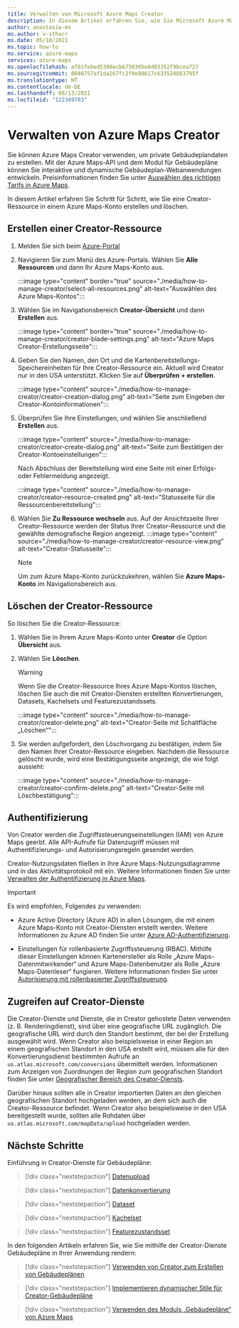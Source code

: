 ```yaml
---
title: Verwalten von Microsoft Azure Maps Creator
description: In diesem Artikel erfahren Sie, wie Sie Microsoft Azure Maps Creator verwalten.
author: anastasia-ms
ms.author: v-stharr
ms.date: 05/18/2021
ms.topic: how-to
ms.service: azure-maps
services: azure-maps
ms.openlocfilehash: af01febed5398ecb6750305e6d03352f9bcea727
ms.sourcegitcommit: 0046757af1da267fc2f0e88617c633524883795f
ms.translationtype: HT
ms.contentlocale: de-DE
ms.lasthandoff: 08/13/2021
ms.locfileid: "122349703"
---
```

# <a name="manage-azure-maps-creator"></a>Verwalten von Azure Maps Creator

Sie können Azure Maps Creator verwenden, um private Gebäudeplandaten zu erstellen. Mit der Azure Maps-API und dem Modul für Gebäudepläne können Sie interaktive und dynamische Gebäudeplan-Webanwendungen entwickeln. Preisinformationen finden Sie unter [Auswählen des richtigen Tarifs in Azure Maps](choose-pricing-tier.md).

In diesem Artikel erfahren Sie Schritt für Schritt, wie Sie eine Creator-Ressource in einem Azure Maps-Konto erstellen und löschen.

## <a name="create-creator-resource"></a>Erstellen einer Creator-Ressource

1. Melden Sie sich beim [Azure-Portal](https://portal.azure.com)

2. Navigieren Sie zum Menü des Azure-Portals. Wählen Sie **Alle Ressourcen** und dann Ihr Azure Maps-Konto aus.

      :::image type="content" border="true" source="./media/how-to-manage-creator/select-all-resources.png" alt-text="Auswählen des Azure Maps-Kontos":::

3. Wählen Sie im Navigationsbereich **Creator-Übersicht** und dann **Erstellen** aus.

    :::image type="content" border="true" source="./media/how-to-manage-creator/creator-blade-settings.png" alt-text="Azure Maps Creator-Erstellungsseite":::

4. Geben Sie den Namen, den Ort und die Kartenbereitstellungs-Speichereinheiten für Ihre Creator-Ressource ein. Aktuell wird Creator nur in den USA unterstützt. Klicken Sie auf **Überprüfen + erstellen**.

   :::image type="content" source="./media/how-to-manage-creator/creator-creation-dialog.png" alt-text="Seite zum Eingeben der Creator-Kontoinformationen":::

5. Überprüfen Sie Ihre Einstellungen, und wählen Sie anschließend **Erstellen** aus.

    :::image type="content" source="./media/how-to-manage-creator/creator-create-dialog.png" alt-text="Seite zum Bestätigen der Creator-Kontoeinstellungen":::

    Nach Abschluss der Bereitstellung wird eine Seite mit einer Erfolgs- oder Fehlermeldung angezeigt.

    :::image type="content" source="./media/how-to-manage-creator/creator-resource-created.png" alt-text="Statusseite für die Ressourcenbereitstellung":::

6. Wählen Sie **Zu Ressource wechseln** aus. Auf der Ansichtsseite Ihrer Creator-Ressource werden der Status Ihrer Creator-Ressource und die gewählte demografische Region angezeigt.
      :::image type="content" source="./media/how-to-manage-creator/creator-resource-view.png" alt-text="Creator-Statusseite":::

   >[!NOTE]
   >Um zum Azure Maps-Konto zurückzukehren, wählen Sie **Azure Maps-Konto** im Navigationsbereich aus.

## <a name="delete-creator-resource"></a>Löschen der Creator-Ressource

So löschen Sie die Creator-Ressource:

1. Wählen Sie in Ihrem Azure Maps-Konto unter **Creator** die Option **Übersicht** aus.

2. Wählen Sie **Löschen**.

    >[!WARNING]
    >Wenn Sie die Creator-Ressource Ihres Azure Maps-Kontos löschen, löschen Sie auch die mit Creator-Diensten erstellten Konvertierungen, Datasets, Kachelsets und Featurezustandssets.

     :::image type="content" source="./media/how-to-manage-creator/creator-delete.png" alt-text="Creator-Seite mit Schaltfläche „Löschen“":::

3. Sie werden aufgefordert, den Löschvorgang zu bestätigen, indem Sie den Namen Ihrer Creator-Ressource eingeben. Nachdem die Ressource gelöscht wurde, wird eine Bestätigungsseite angezeigt, die wie folgt aussieht:

     :::image type="content" source="./media/how-to-manage-creator/creator-confirm-delete.png" alt-text="Creator-Seite mit Löschbestätigung":::

## <a name="authentication"></a>Authentifizierung

Von Creator werden die Zugriffssteuerungseinstellungen (IAM) von Azure Maps geerbt. Alle API-Aufrufe für Datenzugriff müssen mit Authentifizierungs- und Autorisierungsregeln gesendet werden.

Creator-Nutzungsdaten fließen in Ihre Azure Maps-Nutzungsdiagramme und in das Aktivitätsprotokoll mit ein.  Weitere Informationen finden Sie unter [Verwalten der Authentifizierung in Azure Maps](./how-to-manage-authentication.md).

>[!Important]
>Es wird empfohlen, Folgendes zu verwenden:
>
> * Azure Active Directory (Azure AD) in allen Lösungen, die mit einem Azure Maps-Konto mit Creator-Diensten erstellt werden. Weitere Informationen zu Azure AD finden Sie unter [Azure AD-Authentifizierung](azure-maps-authentication.md#azure-ad-authentication).
>
>* Einstellungen für rollenbasierte Zugriffssteuerung (RBAC). Mithilfe dieser Einstellungen können Kartenersteller als Rolle „Azure Maps-Datenmitwirkender“ und Azure Maps-Datenbenutzer als Rolle „Azure Maps-Datenleser“ fungieren. Weitere Informationen finden Sie unter [Autorisierung mit rollenbasierter Zugriffssteuerung](azure-maps-authentication.md#authorization-with-role-based-access-control).

## <a name="access-to-creator-services"></a>Zugreifen auf Creator-Dienste

Die Creator-Dienste und Dienste, die in Creator gehostete Daten verwenden (z. B. Renderingdienst), sind über eine geografische URL zugänglich. Die geografische URL wird durch den Standort bestimmt, der bei der Erstellung ausgewählt wird. Wenn Creator also beispielsweise in einer Region an einem geografischen Standort in den USA erstellt wird, müssen alle für den Konvertierungsdienst bestimmten Aufrufe an `us.atlas.microsoft.com/conversions` übermittelt werden. Informationen zum Anzeigen von Zuordnungen der Region zum geografischen Standort finden Sie unter [Geografischer Bereich des Creator-Diensts](creator-geographic-scope.md).

Darüber hinaus sollten alle in Creator importierten Daten an den gleichen geografischen Standort hochgeladen werden, an dem sich auch die Creator-Ressource befindet. Wenn Creator also beispielsweise in den USA bereitgestellt wurde, sollten alle Rohdaten über `us.atlas.microsoft.com/mapData/upload` hochgeladen werden.

## <a name="next-steps"></a>Nächste Schritte

Einführung in Creator-Dienste für Gebäudepläne:

> [!div class="nextstepaction"]
> [Datenupload](creator-indoor-maps.md#upload-a-drawing-package)

> [!div class="nextstepaction"]
> [Datenkonvertierung](creator-indoor-maps.md#convert-a-drawing-package)

> [!div class="nextstepaction"]
> [Dataset](creator-indoor-maps.md#datasets)

> [!div class="nextstepaction"]
> [Kachelset](creator-indoor-maps.md#tilesets)

> [!div class="nextstepaction"]
> [Featurezustandsset](creator-indoor-maps.md#feature-statesets)

In den folgenden Artikeln erfahren Sie, wie Sie mithilfe der Creator-Dienste Gebäudepläne in Ihrer Anwendung rendern:

> [!div class="nextstepaction"]
> [Verwenden von Creator zum Erstellen von Gebäudeplänen](tutorial-creator-indoor-maps.md)

> [!div class="nextstepaction"]
> [Implementieren dynamischer Stile für Creator-Gebäudepläne](indoor-map-dynamic-styling.md)

> [!div class="nextstepaction"]
> [Verwenden des Moduls „Gebäudepläne“ von Azure Maps](how-to-use-indoor-module.md)
